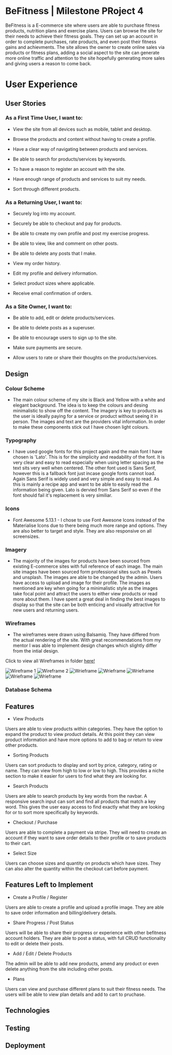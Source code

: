 # BeFitness | Milestone PRoject 4

BeFitness is a E-commerce site where users are able to purchase fitness products, nutrition plans and exercise plans. Users can browse the site for their needs to achieve their fitness goals. They can set up an account in order to complete purchases, rate products, and even post their fitness gains and achievments. The site allows the owner to create online sales via products or fitness plans, adding a social aspect to the site can generate more online traffic and attention to the site hopefully generating more sales and giving users a reason to come back. 


# User Experience

## User Stories

### As a First Time User, I want to:

* View the site from all devices such as mobile, tablet and desktop.

* Browse the products and content without having to create a profile.

* Have a clear way of navigating between products and services.

* Be able to search for products/services by keywords.

* To have a reason to register an account with the site.

* Have enough range of products and services to suit my needs.

* Sort through different products.

### As a Returning User, I want to:

* Securely log into my account.

* Securely be able to checkout and pay for products.

* Be able to create my own profile and post my exercise progress.

* Be able to view, like and comment on other posts. 

* Be able to delete any posts that I make.

* View my order history.

* Edit my profile and delivery information.

* Select product sizes where applicable.

* Receive email confirmation of orders. 

### As a Site Owner, I want to:

* Be able to add, edit or delete products/services.

* Be able to delete posts as a superuser.

* Be able to encourage users to sign up to the site.

* Make sure payments are secure.

* Allow users to rate or share their thoughts on the products/services.

## Design

### Colour Scheme

* The main colour scheme of my site is Black and Yellow with a white and elegant background. The idea is to keep the colours and desing minimalistic
to show off the content. The imagery is key to products as the user is ideally paying for a service or product without seeing it in person. The images
and text are the providers vital information. In order to make these components stick out I have chosen light colours.  

### Typography

* I have used google fonts for this project again and the main font I have chosen is 'Lato'. This is for the simplicity and readability of the font. It is very clear and easy to read especially when using letter spacing as the text sits very well when centered. The other font used is Sans Serif, however this is a fallback font just incase google fonts cannot load. Again Sans Serif is widely used and very simple and easy to read. As this is mainly a recipe app and want to be able to easily read the information being given. Lato is dervied from Sans Serif so even if the font should fail it's replacement is very similiar.

### Icons

* Font Awesome 5.13.1 - I chose to use Font Awesone Icons instead of the Materialise Icons due to there being much more range and options. They are also better to target and style. They are also responsive on all screensizes.

### Imagery

* The majority of the images for products have been sourced from existing E-commerce sites with full reference of each image. The main site images have been sourced form professional sites such as Pexels and unsplash. The images are able to be changed by the admin. Users have access to upload and image for their profile. The images as mentioned are key when going for a minimalistic style as the images take focal point and attract the users to either view products or read more about them. I have spent a great deal in finding the best images to display so that the site can be both enticing and visually attractive for new users and returning users. 

### Wireframes

* The wireframes were drawn using Balsamiq. They have differed from the actual rendering of the site. With great recommendations from my mentor I was able to implement design changes which slightly differ from the intial design. 

Click to view all Wireframes in folder [here!](https://github.com/BesnikShala/BeFitness-MS4/tree/main/wireframes)

![Wireframe 1](https://raw.githubusercontent.com/BesnikShala/BeFitness-MS4/main/wireframes/login-wireframe.jpeg)
![Wireframe 2](https://raw.githubusercontent.com/BesnikShala/BeFitness-MS4/main/wireframes/register-wireframe.jpeg)
![Wrieframe](https://raw.githubusercontent.com/BesnikShala/BeFitness-MS4/main/wireframes/home-wireframe.jpeg)
![Wrieframe](https://raw.githubusercontent.com/BesnikShala/BeFitness-MS4/main/wireframes/product-wireframe.jpeg)
![Wrieframe](https://raw.githubusercontent.com/BesnikShala/BeFitness-MS4/main/wireframes/product-detail-wireframe.jpeg)
![Wrieframe](https://raw.githubusercontent.com/BesnikShala/BeFitness-MS4/main/wireframes/profile-wireframe.jpeg)
![Wrieframe](https://raw.githubusercontent.com/BesnikShala/BeFitness-MS4/main/wireframes/plan-wireframe.jpeg)

### Database Schema

## Features

* View Products

Users are able to view products within categories. They have the option to expand the product to view product details. At this point they can view product information and have more options to add to bag or return to view other products.

* Sorting Products

Users can sort products to display and sort by price, category, rating or name. They can view from high to low or low to high. This provides a niche section to make it easier for users to find what they are looking for. 

* Search Products

Users are able to search products by key words from the navbar. A responsive search input can sort and find all products that match a key word. This gives the user easy access to find exactly what they are looking for or to sort more specifically by keywords. 

* Checkout / Purchase

Users are able to complete a payment via stripe. They will need to create an account if they want to save order details to their profile or to save products to their cart. 

* Select Size

Users can choose sizes and quantity on products which have sizes. They can also alter the quantity within the checkout cart before payment. 

## Features Left to Implement

* Create a Profile / Register

Users are able to create a profile and upload a profile image. They are able to save order information and billing/delivery details. 

* Share Progress / Post Status

Users will be able to share their progress or experience with other befitness account holders. They are able to post a status, with full CRUD functionality to edit or delete their posts. 

* Add / Edit / Delete Products

The admin will be able to add new products, amend any product or even delete anything from the site including other posts.

* Plans 

Users can view and purchase different plans to suit their fitness needs. The users will be able to view plan details and add to cart to pruchase. 



## Technologies

## Testing

## Deployment





